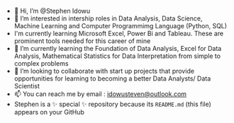 - 👋 Hi, I’m @Stephen Idowu
- 👀 I’m interested in intership roles in Data Analysis, Data Science, Machine Learning and Computer Programmimg Language (Python, SQL)
- I'm  currently learning Microsoft Excel, Power Bi and Tableau. These are prominent tools needed for this career of mine 
- 🌱 I’m currently learning the Foundation of Data Analysis, Excel for Data Analysis, Mathematical Statistics for Data Interpretation from simple to complex problems 
- 💞️ I’m looking to collaborate with start up projects that provide opportunities for learning to becoming a better Data Analysts/ Data Scientist 
- 📫 You can reach me by email : idowusteven@outlook.com 
- Stephen is a ✨ special ✨ repository because its `README.md` (this file) appears on your GitHub 
